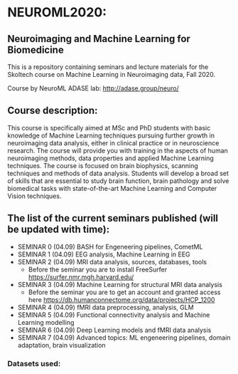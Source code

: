# NEUROML2020:
## Neuroimaging and Machine Learning for Biomedicine
This is a repository containing seminars and lecture materials for the Skoltech course on Machine Learning in Neuroimaging data, Fall 2020.

Course by NeuroML ADASE lab: http://adase.group/neuro/ 

## Course description:
This course is specifically aimed at MSc and PhD students with basic knowledge of Machine Learning techniques pursuing further growth in neuroimaging data analysis, either in clinical practice or in neuroscience research. The course will provide you with training in the aspects of human neuroimaging methods, data properties and applied Machine Learning techniques. The course is focused on brain biophysics, scanning techniques and methods of data analysis. Students will develop a broad set of skills that are essential to study brain function, brain pathology and solve biomedical tasks with state-of-the-art Machine Learning and Computer Vision techniques.​


## The list of the current seminars published (will be updated with time):
* SEMINAR 0 (04.09) BASH for Engeneering pipelines, CometML
* SEMINAR 1 (04.09) EEG analysis, Machine Learning in EEG
* SEMINAR 2 (04.09) MRI data analysis, sources, databases, tools 
  * Before the seminar you are to install FreeSurfer https://surfer.nmr.mgh.harvard.edu/
* SEMINAR 3 (04.09) Machine Learning for structural MRI data analysis
  * Before the seminar you are to get an account and granted access here https://db.humanconnectome.org/data/projects/HCP_1200
* SEMINAR 4 (04.09) fMRI data preprocessing, analysis, GLM
* SEMINAR 5 (04.09) Functional connectivity analysis and Machine Learning modelling
* SEMINAR 6 (04.09) Deep Learning models and fMRI data analysis
* SEMINAR 7 (04.09) Advanced topics: ML engeneering pipelines, domain adaptation, brain visualization 

### Datasets used:
